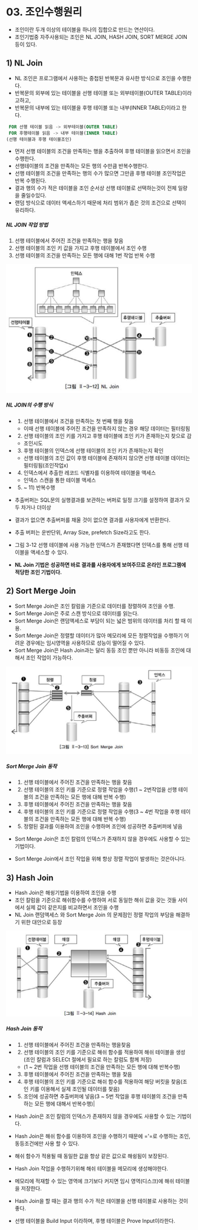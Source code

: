# 03. 조인수행원리

- 조인이란 두개 이상의 테이블을 하나의 집합으로 만드는 연산이다.
- 조인기법중 자주사용되는 조인은 NL JOIN, HASH JOIN, SORT MERGE JOIN등이 있다.



## 1) NL Join

- NL 조인은 프로그램에서 사용하는 중첩된 반복문과 유사한 방식으로 조인을 수행한다.
- 반복문의 외부에 있는 테이블을 선행 테이블 또는 외부테이블(OUTER TABLE)이라고하고,
- 반복문의 내부에 있는 테이블을 후행 테이블 또는 내부(INNER TABLE)이라고 한다.

```sql
 FOR 선행 테이블 읽음 -> 외부테이블(OUTER TABLE)
 FOR 후행테이블 읽음 -> 내부 테이블(INNER TABLE)
(선행 테이블과 후행 테이블조인)
```

- 먼저 선행 테이블의 조건을 만족하는 행을 추출하여 후행 테이블을 읽으면서 조인을 수행한다.
- 선행테이블의 조건을 만족하는 모든 행의 수만큼 반복수행한다.
- 선행 테이블의 조건을 만족하는 행의 수가 많으면 그만큼 후행 테이블 조인작업은 반복 수행된다.
- 결과 행의 수가 적은 테이블을 조인 순서상 선행 테이블로 선택하는것이 전체 일량을 줄일수있다.
- 랜덤 방식으로 데이터 액세스하기 때문에 처리 범위가 좁은 것의 조건으로 선택이 유리하다.



##### NL JOIN 작업 방법

1) 선행 테이블에서 주어진 조건을 만족하는 행을 찾음
2) 선행 테이블의 조인 키 값을 가지고 후행 테이블에서 조인 수행
3) 선행 테이블의 조건을 만족하는 모든 행에 대해 1번 작업 반복 수행

![스크린샷 2024-06-19 오전 7.45.09](../../img/358.png)



##### NL JOIN의 수행 방식

- 1) 선행 테이블에서 조건을 만족하는 첫 번째 행을 찾음

  - 이때 선행 테이블에 주어진 조건을 만족하지 않는 경우 해당 데이터는 필터링됨

- 2) 선행 테이블의 조인 키를 가지고 후행 테이블에 조인 키가 존재하는지 찾으로 감

  - 조인시도

- 3) 후행 테이블의 인덱스에 선행 테이블의 조인 키가 존재하는지 확인

  - 선행 테이블의 조인 값이 후행 테이블에 존재하지 않으면 선행 테이블 데이터는 필터링됨(조인작업x)

- 4) 인덱스에서 추출한 레코드 식별자를 이용하여 테이블을 액세스

  - 인덱스 스캔을 통한 테이블 액세스

- 5) ~ 11) 반복수행

- 추출버퍼는 SQL문의 실행결과를 보관하는 버퍼로 일정 크기를 설정하여 결과가 모두 차거나 더이상
- 결과가 없으면 추출버퍼를 채울 것이 없으면 결과를 사용자에게 반환한다.
- 추출 버퍼는 운반단위, Array Size, prefetch Size라고도 한다.

- 그림 3-12 선행 테이블에 사용 가능한 인덱스가 존재했다면 인덱스를 통해 선행 테이블을 액세스할 수 있다.
- **NL Join 기법은 성공하면 바로 결과를 사용자에게 보여주므로 온라인 프로그램에 적당한 조인 기법이다.**



## 2) Sort Merge Join

- Sort Merge Join은 조인 칼럼을 기준으로 데이터를 정렬하여 조인을 수행.
- Sort Merge Join은 주로 스캔 방식으로 데이터를 읽는다.
- Sort Merge Join은 랜덤액세스로 부담이 되는 넓은 범위의 데이터를 처리 할 때 이용.
- Sort Merge Join은 정렬할 데이터가 많아 메모리에 모든 정렬작업을 수행하기 어려운 경우에는 임시영역을 사용하므로 성능이 떨어질 수 있다.
- Sort Merge Join은 Hash Join과는 달리 동등 조인 뿐만 아니라 비동등 조인에 대해서 조인 작업이 가능하다.



![스크린샷 2024-06-19 오전 7.45.20](../../img/359.png)

##### Sort Merge Join 동작

- 1) 선행 테이블에서 주어진 조건을 만족하는 행을 찾음
- 2) 선행 테이블의 조인 키를 기준으로 정렬 작업을 수행(1 ~ 2번작업을 선행 테이블의 조건을 만족하는 모든 행에 대해 반복 수행)
- 3) 후행 테이블에서 주어진 조건을 만족하는 행을 찾음
- 4) 후행 테이블의 조인 키를 기준으로 정렬 작업을 수행(3 ~ 4번 작업을 후행 테이블의 조건을 만족하는 모든 행에 대해 반복 수행)
- 5) 정렬된 결과를 이용하여 조인을 수행하며 조인에 성공하면 추출버퍼에 넣음

- Sort Merge Join은 조인 칼럼의 인덱스가 존재하지 않을 경우에도 사용할 수 있는 기법이다.
- Sort Merge Join에서 조인 작업을 위해 항상 정렬 작업이 발생하는 것은아니다.



## 3) Hash Join

- Hash Join은 해슁기법을 이용하여 조인을 수행
- 조인 칼럼을 기준으로 해쉬함수를 수행하여 서로 동일한 해쉬 값을 갖는 것들 사이에서 실제 값이 같은지를 비교하면서 조인을 수행
- NL Join 랜덤액세스 와 Sort Merge Join 의 문제점인 정렬 작업의 부담을 해결하기 위한 대안으로 등장



![스크린샷 2024-06-19 오전 7.45.39](../../img/360.png)



##### Hash Join 동작

- 1) 선행 테이블에서 주어진 조건을 만족하는 행을찾음

- 2) 선행 테이블의 조인 키를 기준으로 해쉬 함수를 적용하여 해쉬 테이블을 생성(조인 칼럼과 SELECt 절에서 필요로 하는 칼럼도 함께 저장)

  - (1 ~ 2번 작업을 선행 테이블의 조건을 만족하는 모든 행에 대해 반복수행)

- 3) 후행 테이블에서 주어진 조건을 만족하는 행을 찾음

- 4) 후행 테이블의 조인 키를 기준으로 해쉬 함수를 적용하여 해당 버킷을 찾음(조인 키를 이용해서 실제 조인될 데이터를 찾음)

- 5) 조인에 성공하면 추출버퍼에 넣음(3 ~ 5번 작업을 후행 테이블의 조건을 만족하는 모든 행에 대해서 반복수행)|



- Hash Join은 조인 칼럼의 인덱스가 존재하지 않을 경우에도 사용할 수 있는 기법이다.
- Hash Join은 해쉬 함수를 이용하여 조인을 수행하기 때문에 ='=로 수행하는 조인, 동등조건에만 사용 할 수 있다.
- 해쉬 함수가 적용될 때 동일한 값을 항상 같은 값으로 해슁됨이 보장된다.
- Hash Join 작업을 수행하기위해 해쉬 테이블을 메모리에 생성해야한다.
- 메모리에 적재할 수 있는 영역에 크기보다 커지면 임시 영역(디스크)에 해쉬 테이블을 저장한다.
- Hash Join을 할 때는 결과 행의 수가 적은 테이블을 선행 테이블로 사용하는 것이 좋다.
- 선행 테이블을 Build Input 이라하며, 후행 테이블은 Prove Input이라한다.
